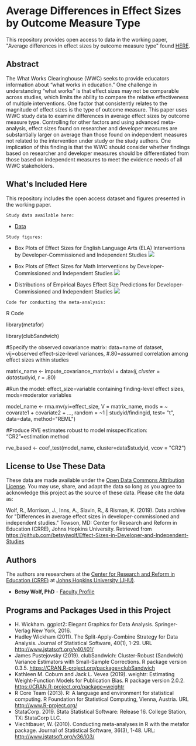 # Average Differences in Effect Sizes by Outcome Measure Type
This repository provides open access to data in the working paper, "Average differences in effect sizes by outcome measure type" found [HERE](https://www.tandfonline.com/doi/full/10.1080/19345747.2020.1726537).

## Abstract

The What Works Clearinghouse (WWC) seeks to provide educators information about “what works in education.” One challenge in understanding “what works” is that effect sizes may not be comparable across studies, which limits the ability to compare the relative effectiveness of multiple interventions. One factor that consistently relates to the magnitude of effect sizes is the type of outcome measure. This paper uses WWC study data to examine differences in average effect sizes by outcome measure type. Controlling for other factors and using advanced meta-analysis, effect sizes found on researcher and developer measures are substantially larger on average than those found on independent measures not related to the intervention under study or the study authors. One implication of this finding is that the WWC should consider whether findings based on researcher and developer measures should be differentiated from those based on independent measures to meet the evidence needs of all WWC stakeholders. 

## What's Included Here

This repository includes the open access dataset and figures presented in the working paper.

```
Study data available here:
```
- [Data](public_use_dataset.xlsx)

```
Study figures:
```
* Box Plots of Effect Sizes for English Language Arts (ELA) Interventions by Developer-Commissioned and Independent Studies
![](https://github.com/betsyjwolf/Effect-Sizes-in-Developer-and-Independent-Studies/blob/master/Figure%201.jpg)

* Box Plots of Effect Sizes for Math Interventions by Developer-Commissioned and Independent Studies
![](https://github.com/betsyjwolf/Effect-Sizes-in-Developer-and-Independent-Studies/blob/master/Figure%202.jpg)

* Distributions of Empirical Bayes Effect Size Predictions for Developer-Commissioned and Independent Studies
![](https://github.com/betsyjwolf/Effect-Sizes-in-Developer-and-Independent-Studies/blob/master/Figure%203.jpg)

```
Code for conducting the meta-analysis:
```
R Code

library(metafor)  

library(clubSandwich)

#Specify the observed covariance matrix: data=name of dataset, vij=observed effect-size-level variances, 
#.80=assumed correlation among effect sizes within studies

matrix_name <- impute_covariance_matrix(vi = data$vij, cluster = data$studyid, r = .80)

#Run the model: effect_size=variable containing finding-level effect sizes, mods=moderator variables

model_name <- rma.mv(yi=effect_size, V = matrix_name, mods = ~ covarate1 + covariate2 + …, random = ~1 | studyid/findingid, test= "t", data=data, method="REML")

#Produce RVE estimates robust to model misspecification: “CR2”=estimation method

rve_based <- coef_test(model_name, cluster=data$studyid, vcov = "CR2")

## License to Use These Data

These data are made available under the [Open Data Commons Attribution License](http://opendatacommons.org/licenses/by/). You may use, share, and adapt the data so long as you agree to acknowledge this project as the source of these data. Please cite the data as:

Wolf, R., Morrison, J., Inns, A., Slavin, R., & Risman, K. (2019). Data archive for "Differences in average effect sizes in developer-commissioned and independent studies." Towson, MD: Center for Research and Reform in Education (CRRE), Johns Hopkins University. Retrieved from https://github.com/betsyjwolf/Effect-Sizes-in-Developer-and-Independent-Studies

## Authors

The authors are researchers at the [Center for Research and Reform in Education (CRRE)](https://education.jhu.edu/crre/) at [Johns Hopkins University (JHU)](https://www.jhu.edu/).

* **Betsy Wolf, PhD** - [Faculty Profile](https://education.jhu.edu/directory/rebecca-wolf-phd/)

## Programs and Packages Used in this Project

* H. Wickham. ggplot2: Elegant Graphics for Data Analysis. Springer-Verlag New York, 2016.
* Hadley Wickham (2011). The Split-Apply-Combine Strategy for Data Analysis. Journal of Statistical
  Software, 40(1), 1-29. URL http://www.jstatsoft.org/v40/i01/
* James Pustejovsky (2019). clubSandwich: Cluster-Robust (Sandwich) Variance Estimators with
  Small-Sample Corrections. R package version 0.3.5.
  https://CRAN.R-project.org/package=clubSandwich
* Kathleen M. Coburn and Jack L. Vevea (2019). weightr: Estimating Weight-Function Models for
  Publication Bias. R package version 2.0.2. https://CRAN.R-project.org/package=weightr
* R Core Team (2013). R: A language and environment for statistical computing. R Foundation for Statistical Computing, Vienna, Austria.   URL http://www.R-project.org/
* StataCorp. 2019. Stata Statistical Software: Release 16. College Station, TX: StataCorp LLC.
* Viechtbauer, W. (2010). Conducting meta-analyses in R with the metafor package. Journal of
  Statistical Software, 36(3), 1-48. URL: http://www.jstatsoft.org/v36/i03/





